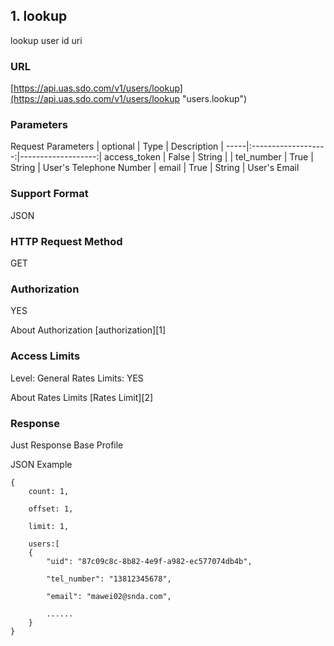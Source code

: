

## 1. lookup

lookup user id uri

### URL

[https://api.uas.sdo.com/v1/users/lookup](https://api.uas.sdo.com/v1/users/lookup "users.lookup")


### Parameters ###

Request Parameters | optional | Type | Description |
-----|:-------------------:|-------------------:|
access_token | False        | String        |  |
tel_number	|	True	| String	|	User's Telephone Number	|
email	|	True	|	String	|	User's Email


### Support Format

JSON

### HTTP Request Method

GET

### Authorization

YES


About Authorization [authorization][1]

### Access Limits

Level: General
Rates Limits: YES


About Rates Limits [Rates Limit][2]

### Response

Just Response Base Profile  

JSON Example


    {
        count: 1,

        offset: 1,

        limit: 1,

        users:[
        {
            "uid": "87c09c8c-8b82-4e9f-a982-ec577074db4b",

            "tel_number": "13812345678",

            "email": "mawei02@snda.com",

            ......
        }
    }